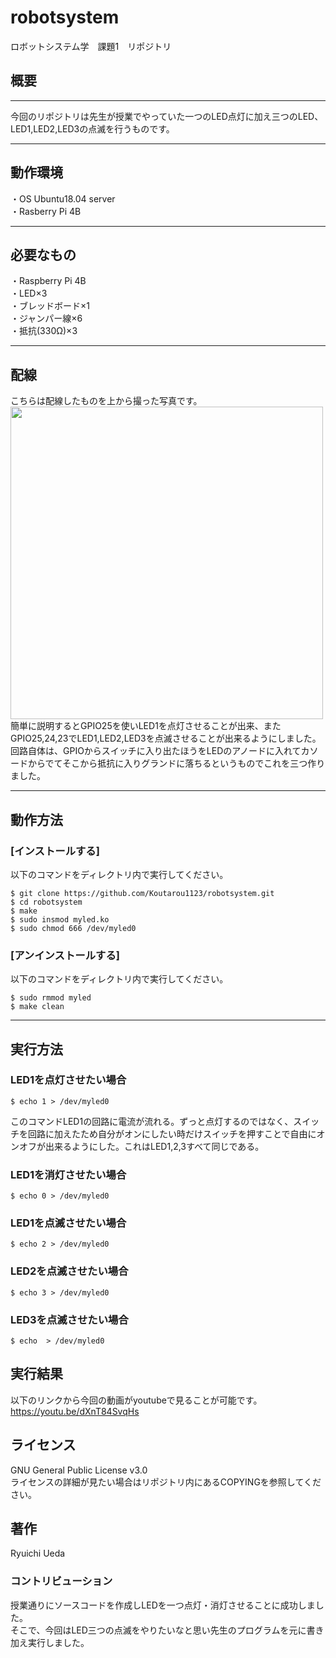 # robotsystem
ロボットシステム学　課題1　リポジトリ  
## 概要
---
今回のリポジトリは先生が授業でやっていた一つのLED点灯に加え三つのLED、LED1,LED2,LED3の点滅を行うものです。
 
---
## 動作環境
・OS Ubuntu18.04 server  
・Rasberry Pi 4B

---
## 必要なもの
・Raspberry Pi 4B  
・LED×3  
・ブレッドボード×1  
・ジャンパー線×6  
・抵抗(330Ω)×3  

---
## 配線  
こちらは配線したものを上から撮った写真です。  
<img src="https://user-images.githubusercontent.com/95609545/146643532-c4cb33cd-e520-487e-a949-f396b8e260f7.jpg" width="500">  
簡単に説明するとGPIO25を使いLED1を点灯させることが出来、またGPIO25,24,23でLED1,LED2,LED3を点滅させることが出来るようにしました。  
回路自体は、GPIOからスイッチに入り出たほうをLEDのアノードに入れてカソードからでてそこから抵抗に入りグランドに落ちるというものでこれを三つ作りました。

---
## 動作方法  
### [インストールする]
以下のコマンドをディレクトリ内で実行してください。  
```
$ git clone https://github.com/Koutarou1123/robotsystem.git  
$ cd robotsystem  
$ make  
$ sudo insmod myled.ko  
$ sudo chmod 666 /dev/myled0  
```  
### [アンインストールする]  
以下のコマンドをディレクトリ内で実行してください。  
```
$ sudo rmmod myled  
$ make clean  
```
---
## 実行方法
### LED1を点灯させたい場合
```
$ echo 1 > /dev/myled0
```
このコマンドLED1の回路に電流が流れる。ずっと点灯するのではなく、スイッチを回路に加えたため自分がオンにしたい時だけスイッチを押すことで自由にオンオフが出来るようにした。これはLED1,2,3すべて同じである。  
### LED1を消灯させたい場合
```
$ echo 0 > /dev/myled0
```  
### LED1を点滅させたい場合
```
$ echo 2 > /dev/myled0
```  
### LED2を点滅させたい場合
```
$ echo 3 > /dev/myled0
```  
### LED3を点滅させたい場合
```
$ echo  > /dev/myled0
```  
## 実行結果
以下のリンクから今回の動画がyoutubeで見ることが可能です。  
  https://youtu.be/dXnT84SvqHs
## ライセンス
GNU General Public License v3.0  
ライセンスの詳細が見たい場合はリポジトリ内にあるCOPYINGを参照してください。

## 著作
Ryuichi Ueda  
### コントリビューション  
授業通りにソースコードを作成しLEDを一つ点灯・消灯させることに成功しました。  
そこで、今回はLED三つの点滅をやりたいなと思い先生のプログラムを元に書き加え実行しました。



